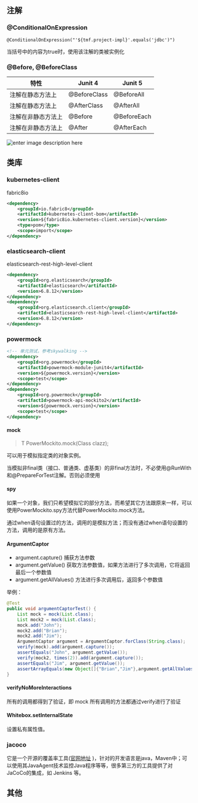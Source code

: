 ## 注解

### @ConditionalOnExpression

```
@ConditionalOnExpression("'${tmf.project-impl}'.equals('jdbc')")
```

当括号中的内容为true时，使用该注解的类被实例化

### @Before, @BeforeClass

| **特性**           | **Junit 4**  | **Junit 5** |
| ------------------ | ------------ | ----------- |
| 注解在静态方法上   | @BeforeClass | @BeforeAll  |
| 注解在静态方法上   | @AfterClass  | @AfterAll   |
| 注解在非静态方法上 | @Before      | @BeforeEach |
| 注解在非静态方法上 | @After       | @AfterEach  |

![enter image description here](https://i.stack.imgur.com/HKspz.png)

## 类库

### kubernetes-client

fabric8io

```xml
<dependency>
    <groupId>io.fabric8</groupId>
    <artifactId>kubernetes-client-bom</artifactId>
    <version>${fabric8io.kubernetes-client.version}</version>
    <type>pom</type>
    <scope>import</scope>
</dependency>
```

### elasticsearch-client

elasticsearch-rest-high-level-client

```xml
<dependency>
    <groupId>org.elasticsearch</groupId>
    <artifactId>elasticsearch</artifactId>
    <version>6.8.12</version>
</dependency>
<dependency>
    <groupId>org.elasticsearch.client</groupId>
    <artifactId>elasticsearch-rest-high-level-client</artifactId>
    <version>6.8.12</version>
</dependency>
```



### powermock

```xml
<!-- 单元测试，参考skywalking -->
<dependency>
    <groupId>org.powermock</groupId>
    <artifactId>powermock-module-junit4</artifactId>
    <version>${powermock.version}</version>
    <scope>test</scope>
</dependency>
<dependency>
    <groupId>org.powermock</groupId>
    <artifactId>powermock-api-mockito2</artifactId>
    <version>${powermock.version}</version>
    <scope>test</scope>
</dependency>
```

#### mock

> T PowerMockito.mock(Class clazz);

可以用于模拟指定类的对象实例。

当模拟非final类（接口、普通类、虚基类）的非final方法时，不必使用@RunWith和@PrepareForTest注解。否则必须使用

#### spy

如果一个对象，我们只希望模拟它的部分方法，而希望其它方法跟原来一样，可以使用PowerMockito.spy方法代替PowerMockito.mock方法。

通过when语句设置过的方法，调用的是模拟方法；而没有通过when语句设置的方法，调用的是原有方法。

#### ArgumentCaptor

- argument.capture() 捕获方法参数
- argument.getValue() 获取方法参数值，如果方法进行了多次调用，它将返回最后一个参数值
- argument.getAllValues() 方法进行多次调用后，返回多个参数值

举例：

```java
@Test  
public void argumentCaptorTest() {  
    List mock = mock(List.class);  
    List mock2 = mock(List.class);  
    mock.add("John");  
    mock2.add("Brian");  
    mock2.add("Jim");      
    ArgumentCaptor argument = ArgumentCaptor.forClass(String.class);    
    verify(mock).add(argument.capture());  
    assertEquals("John", argument.getValue());  
    verify(mock2, times(2)).add(argument.capture());  
    assertEquals("Jim", argument.getValue());  
    assertArrayEquals(new Object[]{"Brian","Jim"},argument.getAllValues().toArray());  
}  
```

#### verifyNoMoreInteractions

所有的调用都得到了验证，即 mock 所有调用的方法都通过verify进行了验证

#### Whitebox.setInternalState

设置私有属性值。

### jacoco

它是一个开源的覆盖率工具([官网地址](https://www.eclemma.org/jacoco/) )，针对的开发语言是java，Maven中；可以使用其JavaAgent技术监控Java程序等等，很多第三方的工具提供了对JaCoCo的集成，如 Jenkins 等。

## 其他

### 